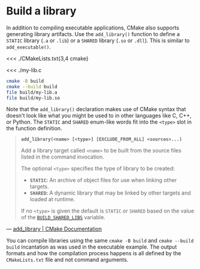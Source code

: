 # Build a library

In addition to compiling executable applications, CMake also supports generating library artifacts. Use the `add_library()` function to define a `STATIC` library (`.a` or `.lib`) or a `SHARED` library (`.so` or `.dll`). This is similar to `add_executable()`.

<<< ./CMakeLists.txt{3,4 cmake}

<<< ./my-lib.c

```sh
cmake -B build
cmake --build build
file build/my-lib.a
file build/my-lib.so
```

Note that the `add_library()` declaration makes use of CMake syntax that doesn't look like what you might be used to in other languages like C, C++, or Python. The `STATIC` and `SHARED` enum-like words fit into the `<type>` slot in the function definition.

> **`add_library(<name> [<type>] [EXCLUDE_FROM_ALL] <sources>...)`**
>
> Add a library target called `<name>` to be built from the source files listed in the command invocation.
>
> The optional `<type>` specifies the type of library to be created:
>
> - **`STATIC`:** An archive of object files for use when linking other targets.
> - **`SHARED`:** A dynamic library that may be linked by other targets and loaded at runtime.
>
> If no `<type>` is given the default is `STATIC` or `SHARED` based on the value of the [`BUILD_SHARED_LIBS`](https://cmake.org/cmake/help/latest/variable/BUILD_SHARED_LIBS.html#variable:BUILD_SHARED_LIBS) variable.

&mdash; [add_library | CMake Documentation](https://cmake.org/cmake/help/latest/command/add_library.html)

You can compile libraries using the same `cmake -B build` and `cmake --build build` incantation as was used in the executable example. The output formats and how the compilation process happens is all defined by the `CMakeLists.txt` file and not command arguments.
